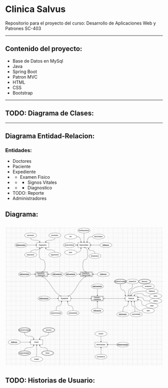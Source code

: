 # Clinica Salvus
Repositorio para el proyecto del curso: Desarrollo de Aplicaciones Web y Patrones SC-403
<hr>

## Contenido del proyecto:
* Base de Datos en MySql
* Java
* Spring Boot
* Patron MVC
* HTML
* CSS
* Bootstrap
---
## TODO: Diagrama de Clases: 
---
## Diagrama Entidad-Relacion:
### Entidades:  
* Doctores
* Paciente
* Expediente
* * Examen Fisico 
* * * Signos Vitales
* * * Diagnostico 
* TODO: Reporte
* Administradores
## Diagrama: 
![Diagrama](https://github.com/GaboSO21/ClinicaSalvus/blob/main/diagrama/diagramaImg.png?raw=true "Diagrama")
---
## TODO: Historias de Usuario:





